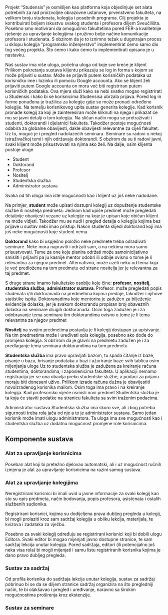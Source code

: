 Projekt “Studensis” je osmišljen kao platforma koja objedinjuje set alata potrebnih za rad proizvoljne obrazovne ustanove, prvenstveno fakulteta, na velikom broju studenata, kolegija i posebnih programa. Cilj projekta je kontribuirati boljem iskustvu svakog studenta i profesora diljem Sveučilišta. Posebno smo motivirani da omogućimo fakultetima pored FER-a kvalitetnije rješenje za upravljanje kolegijima i pružimo bolje načine komunikacije profesora i studenata. S obzirom da je to iznimno težak u dugotrajan proces u sklopu kolegija "programsko inženjerstvo" implementirat ćemo samo dio tog većeg projekta. Što ćemo i kako ćemo to implementirati opisano je u nastavku.

Naš sustav ima više uloga, početna uloga od koje sve kreće je klijent Prilikom pokretanja sustava klijentu prikazuju se log in forma s kojom se može prijaviti u sustav. Može se prijaviti putem korisničkih podataka uz korisničko ime i lozinku ili pomoću Google accounta. Ako se klijent želi prijaviti putem Google accounta on mora već biti registriran putem korisničkih podataka. Ova mjera služi kako se nebi svatko mogao registrirati u Studensis i kako bi se korisnicima Studensisa ubrzala prijava. Pored log in forme ponuđena je tražilica za kolegije gdje se može pronaći određene kolegije. Na temelju korisnikovog upita sustav generira kolegije. Kad korisnik pronađe kolegij za koji je zainteresiran može kliknuti na njega i prikazat će mu se javni detalji o tom kolegiju. Na sličan način mogu se pretraživati i studenti, doktorandi i djelatnici fakulteta. Takodžer postoje mogućnosti odabira za globalne obavijesti, dakle obavijesti relevantne za cijeli fakultet. Uz to, moguć je i pregled nadolazećih seminara. Seminare su radovi o nekoj istraživačkoj temi i njih održavaju doktorandi. S obzirom da su ti radovi javni, svaki klijent može prisustvovati na njima ako želi. Na dalje, osim klijenta postoje uloge

- Student
- Doktorand
- Profesor
- Nositelj
- Studentska služba
- Administrator sustava

Svaka od tih uloga ima iste mogućnosti kao i klijent uz još neke nadodane.

Na primjer, **student** može upisati dostupni kolegij uz dopuštenje studentske službe ili nositelja predmeta. Jednom kad upiše predmet može pregledati detaljnije obavijesti vezane uz kolegije na koje je upisan koje običan klijent ne može vidjeti. Takodžer mu se nudi i pregled detalja o kolegiju kojima bez prijave u sustav nebi imao pristup. Nakon studenta slijedi doktorand koji ima još neke mogućnosti koje student nema.

**Doktorand** kako bi uspješno položio neke predmete treba odrađivati seminare. Neke mora napraviti i održati sam, a na nekima mora samo prisustvovati. Teme za one koje planira održati može samoinicijativno smisliti i prijaviti pa ju kasnije mentor odobri ili odbije ovisno o tome je li relevantna za njegov predmet. Alternativno, može uzeti neku od tema koja je već predložena na tom predmetu od strane nositelja jer je relevantna za taj predmet.

S druge strane imamo fakultetsko osoblje koje čine: **profesor**, **nositelj**, **studentska služba**, **administrator sustava**. Profesor. može pregledati popis studenata i/ili doktoranada na predmetima kojima predaje, takodžer i njihove statistike ispita. Doktoranadima koje mentorira je zadužen za bilježenje evidencije dolaska, jer je svakom doktorandu propisan broj obaveznih dolaska na seminare drugih doktoranada. Osim toga zadužen je i za odobravanje tema seminara tim doktorandima ovisno o tome je li tema relevantna za njegov predmet

**Nositelj** na svojim predmetima postavlja je li kolegij dostupan za upisivanje. Na tim predmetima može i uređivati opis kolegija, posebno ako dođe do promjena kolegija. S obzirom da je glavni na predmetu zadužen je i za predlaganje tema seminara doktorandima na tom predmetu

**Studentska služba** ima pravo upravljati bazom, tu spada čitanje iz baze, pisanje u bazu, brisanje podataka u bazi i ažuriranje baze svih tablica osim mijenjanja uloge Uz to studentska služba je zadužena za kreiranje računa studentima, doktorandima, i zaposlenicima fakulteta. U aplikaciji nemamo registraciju jer se ona obavlja preko studentske službe, a podaci za prijavu moraju biti doneseni uživo. Prilikom izrade računa dužna je obavijestiti novoizrađenog korisnika mailom. Osim toga ima pravo i na kreiranje kolegija. Kad profesorsko vijeće osmisli novi predmet Studentska služba je ta koja će staviti podatke na stranicu fakulteta sa svim traženim podacima.

Administrator sustava
Studentska služba ima skoro sve, ali zbog potreba sigurnosti treba rola jača od nje a to je administrator sustava. Samo jedan korisnik može imati ulogu administratora.
Ta uloga ima sve mogućnosti kao i studentska služba uz dodatnu mogućnost promjene role korisnicima.

## Komponente sustava

### Alat za upravljanje korisnicima

Poseban alat koji bi pretežno djelovao automatski, ali i uz mogućnost ručnih izmjena je alat za upravljanje korisnicima na razini samog sustava.

### Alat za upravljanje kolegijima

Neregistrirani korisnici bi imali uvid u javne informacije za svaki kolegij kao sto su opis predmeta, način bodovanja, popis profesora, asistenata i ostalih službenih sudionika.

Registrirani korisnici, kojima su dodijeljena prava dubljeg pregleda u kolegij, bi mogli prolaziti kroz sam sadržaj kolegija u obliku lekcija, materijala, te kvizova i zadataka za vježbu.

Posebno za svaki kolegij određuju se registrirani korisnici koji bi dobili ulogu Editora. Svaki editor bi mogao mijenjati javno dostupne stranice, te sam sadržaj lekcija unutar kolegija. Pored sadržaja, editori (ili potencijalno još neka visa rola) bi mogli mijenjati i samu listu registriranih korisnika kojima je dano pravo dubljeg pregleda.

### Sustav za sadržaj

Od profila korisnika do sadržaja lekcija unutar kolegija, sustav za sadržaj pobrinuo bi se da se diljem stranice sadržaj organizira na što pregledniji način, te bi olakšavao i pregled i uređivanje, naravno sa širokim mogućnostima proširenja kroz ekstenzije.

### Sustav za seminare
